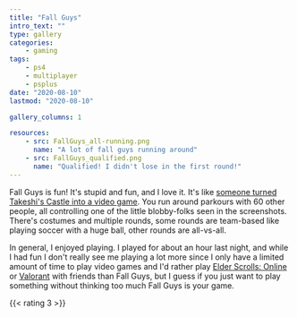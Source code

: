 ```yaml
---
title: "Fall Guys"
intro_text: ""
type: gallery
categories:
    - gaming
tags:
    - ps4
    - multiplayer
    - psplus
date: "2020-08-10"
lastmod: "2020-08-10"

gallery_columns: 1

resources:
    - src: FallGuys_all-running.png
      name: "A lot of fall guys running around"
    - src: FallGuys_qualified.png
      name: "Qualified! I didn't lose in the first round!"
---
```


Fall Guys is fun! It's stupid and fun, and I love it. It's like [someone turned Takeshi's Castle into a video game](https://en.wikipedia.org/wiki/Takeshi%27s_Castle). You run around parkours with 60 other people, all controlling one of the little blobby-folks seen in the screenshots. There's costumes and multiple rounds, some rounds are team-based like playing soccer with a huge ball, other rounds are all-vs-all. 

In general, I enjoyed playing. I played for about an hour last night, and while I had fun I don't really see me playing a lot more since I only have a limited amount of time to play video games and I'd rather play [Elder Scrolls: Online](https://elderscrollsonline.com) or [Valorant](https://playvalorant.com) with friends than Fall Guys, but I guess if you just want to play something without thinking too much Fall Guys is your game. 

{{< rating 3 >}}